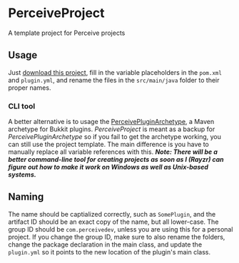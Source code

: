 # PerceiveProject
A template project for Perceive projects

## Usage
Just [download this project](https://github.com/PerceiveDev/PerceiveProject/archive/master.zip), fill in the variable placeholders in the `pom.xml` and `plugin.yml`, and rename the files in the `src/main/java` folder to their proper names.

### CLI tool
A better alternative is to usage the [PerceivePluginArchetype](https://github.com/PerceiveDev/PerceivePluginArchetype), a Maven archetype for Bukkit plugins. *PerceiveProject* is meant as a backup for *PerceivePluginArchetype* so if you fail to get the archetype working, you can still use the project template. The main difference is you have to manually replace all variable references with this. _**Note: There will be a better command-line tool for creating projects as soon as I (Rayzr) can figure out how to make it work on Windows as well as Unix-based systems.**_

## Naming
The name should be captialized correctly, such as `SomePlugin`, and the artifact ID should be an exact copy of the name, but all lower-case. The group ID should be `com.perceivedev`, unless you are using this for a personal project. If you change the group ID, make sure to also rename the folders, change the package declaration in the main class, and update the `plugin.yml` so it points to the new location of the plugin's main class.
